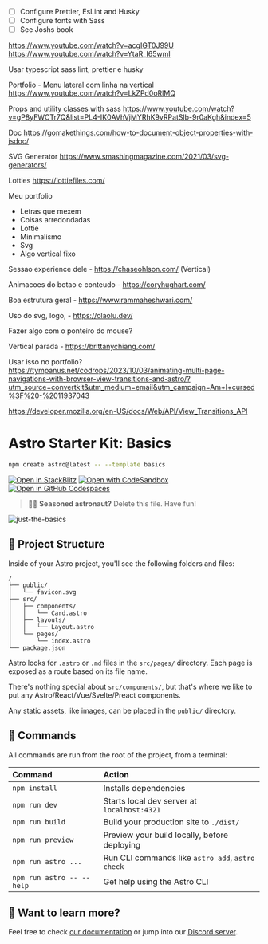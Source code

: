 - [ ] Configure Prettier, EsLint and Husky
- [ ] Configure fonts with Sass
- [ ] See Joshs book

https://www.youtube.com/watch?v=acgIGT0J99U
https://www.youtube.com/watch?v=YtaR_I65wmI

Usar typescript
sass
lint, prettier e husky

Portfolio - Menu lateral com linha na vertical
https://www.youtube.com/watch?v=LkZPd0oRlMQ

Props and utility classes with sass
https://www.youtube.com/watch?v=gP8yFWCTr7Q&list=PL4-IK0AVhVjMYRhK9vRPatSlb-9r0aKgh&index=5

Doc
https://gomakethings.com/how-to-document-object-properties-with-jsdoc/

SVG Generator
https://www.smashingmagazine.com/2021/03/svg-generators/

Lotties
https://lottiefiles.com/

Meu portfolio

- Letras que mexem
- Coisas arredondadas
- Lottie
- Minimalismo
- Svg
- Algo vertical fixo

Sessao experience dele - https://chaseohlson.com/
(Vertical)

Animacoes do botao e conteudo - https://coryhughart.com/

Boa estrutura geral - https://www.rammaheshwari.com/

Uso do svg, logo, - https://olaolu.dev/

Fazer algo com o ponteiro do mouse?

Vertical parada - https://brittanychiang.com/

Usar isso no portfolio?
https://tympanus.net/codrops/2023/10/03/animating-multi-page-navigations-with-browser-view-transitions-and-astro/?utm_source=convertkit&utm_medium=email&utm_campaign=Am+I+cursed%3F%20-%2011937043

https://developer.mozilla.org/en-US/docs/Web/API/View_Transitions_API

# Astro Starter Kit: Basics

```sh
npm create astro@latest -- --template basics
```

[![Open in StackBlitz](https://developer.stackblitz.com/img/open_in_stackblitz.svg)](https://stackblitz.com/github/withastro/astro/tree/latest/examples/basics)
[![Open with CodeSandbox](https://assets.codesandbox.io/github/button-edit-lime.svg)](https://codesandbox.io/p/sandbox/github/withastro/astro/tree/latest/examples/basics)
[![Open in GitHub Codespaces](https://github.com/codespaces/badge.svg)](https://codespaces.new/withastro/astro?devcontainer_path=.devcontainer/basics/devcontainer.json)

> 🧑‍🚀 **Seasoned astronaut?** Delete this file. Have fun!

![just-the-basics](https://github.com/withastro/astro/assets/2244813/a0a5533c-a856-4198-8470-2d67b1d7c554)

## 🚀 Project Structure

Inside of your Astro project, you'll see the following folders and files:

```text
/
├── public/
│   └── favicon.svg
├── src/
│   ├── components/
│   │   └── Card.astro
│   ├── layouts/
│   │   └── Layout.astro
│   └── pages/
│       └── index.astro
└── package.json
```

Astro looks for `.astro` or `.md` files in the `src/pages/` directory. Each page is exposed as a route based on its file name.

There's nothing special about `src/components/`, but that's where we like to put any Astro/React/Vue/Svelte/Preact components.

Any static assets, like images, can be placed in the `public/` directory.

## 🧞 Commands

All commands are run from the root of the project, from a terminal:

| Command                   | Action                                           |
| :------------------------ | :----------------------------------------------- |
| `npm install`             | Installs dependencies                            |
| `npm run dev`             | Starts local dev server at `localhost:4321`      |
| `npm run build`           | Build your production site to `./dist/`          |
| `npm run preview`         | Preview your build locally, before deploying     |
| `npm run astro ...`       | Run CLI commands like `astro add`, `astro check` |
| `npm run astro -- --help` | Get help using the Astro CLI                     |

## 👀 Want to learn more?

Feel free to check [our documentation](https://docs.astro.build) or jump into our [Discord server](https://astro.build/chat).
